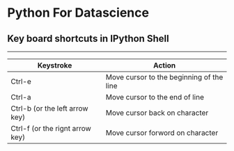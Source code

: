 # Python For Datascience

## Key board shortcuts in IPython Shell
***
| Keystroke 									 	| Action 		    													|
| ----------------------------- | -----------------------------------  |
|Ctrl-e 	 	| Move cursor to the beginning of the line|
|Ctrl-a 											 	| Move cursor to the end of line          |
|Ctrl-b (or the left arrow key)	| Move cursor back on character						|
|Ctrl-f (or the rignt arrow key)| Move cursor forword on character				|
